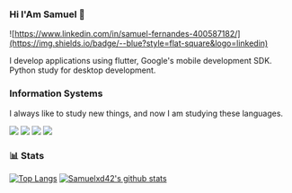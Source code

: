 ### Hi I'Am Samuel 👋

![https://www.linkedin.com/in/samuel-fernandes-400587182/](https://img.shields.io/badge/--blue?style=flat-square&logo=linkedin)

I develop applications using flutter, Google's mobile development SDK. Python study for desktop development.

### Information Systems
I always like to study new things, and now I am studying these languages.

![](https://img.shields.io/badge/-flutter-02569B?style=flat-square&logo=flutter)
![](https://img.shields.io/badge/-dart-0175C2?style=flat-square&logo=dart)
![](https://img.shields.io/badge/-node-000000?logoColor=white&style=flat-square&logo=node.js)
![](https://img.shields.io/badge/-python-0C9D58?logoColor=white&style=flat-square&logo=python)


### 📊 Stats
[![Top Langs](https://github-readme-stats.vercel.app/api/top-langs/?username=Samuelxd42)](https://github.com/Samuelxd42)
[![Samuelxd42's github stats](https://github-readme-stats.vercel.app/api?username=Samuelxd42)](https://github.com/Samuelxd42)
